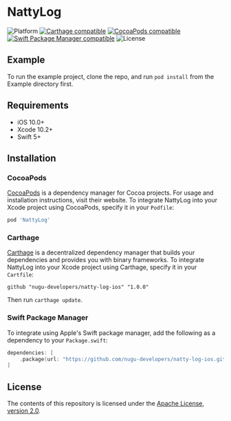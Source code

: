 # NattyLog

![Platform](https://img.shields.io/cocoapods/p/NattyLog)
[![Carthage compatible](https://img.shields.io/badge/Carthage-compatible-4BC51D.svg?style=flat)](https://github.com/Carthage/Carthage)
[![CocoaPods compatible](https://img.shields.io/cocoapods/v/NattyLog)](https://github.com/nugu-developers/natty-log-ios)
[![Swift Package Manager compatible](https://img.shields.io/badge/Swift%20Package%20Manager-compatible-brightgreen.svg)](https://github.com/apple/swift-package-manager)
![License](https://img.shields.io/github/license/nugu-developers/natty-log-ios)


## Example

To run the example project, clone the repo, and run `pod install` from the Example directory first.

## Requirements
- iOS 10.0+
- Xcode 10.2+
- Swift 5+

## Installation

### CocoaPods
[CocoaPods](https://cocoapods.org) is a dependency manager for Cocoa projects. For usage and installation instructions, visit their website. To integrate NattyLog into your Xcode project using CocoaPods, specify it in your `Podfile`:

```ruby
pod 'NattyLog'
```

### Carthage
[Carthage](https://github.com/Carthage/Carthage) is a decentralized dependency manager that builds your dependencies and provides you with binary frameworks. To integrate NattyLog into your Xcode project using Carthage, specify it in your `Cartfile`:

```ogdl
github "nugu-developers/natty-log-ios" "1.0.0"
```

Then run `carthage update`.

### Swift Package Manager

To integrate using Apple's Swift package manager, add the following as a dependency to your `Package.swift`:

```swift
dependencies: [
    .package(url: "https://github.com/nugu-developers/natty-log-ios.git", from: "1.0.0")
]
```

## License

The contents of this repository is licensed under the
[Apache License, version 2.0](http://www.apache.org/licenses/LICENSE-2.0).
